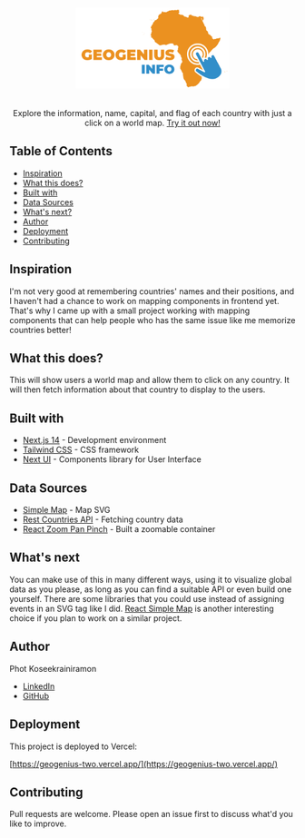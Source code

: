 # <p align="center"><a href="https://geogenius-two.vercel.app/"><img width="270" src="./public/images/logo.png"></a></p>

<p align="center">Explore the information, name, capital, and flag of each country with just a click on a world map. <a href="https://geogenius-two.vercel.app/">Try it out now!</a></p>

## Table of Contents

- [Inspiration](#inspiration)
- [What this does?](#what-this-does)
- [Built with](#built-with)
- [Data Sources](#data-sources)
- [What's next?](#whats-next)
- [Author](#author)
- [Deployment](#deployment)
- [Contributing](#contributing)

## Inspiration

I'm not very good at remembering countries' names and their positions, and I haven't had a chance to work on mapping components in frontend yet. That's why I came up with a small project working with mapping components that can help people who has the same issue like me memorize countries better!

## What this does?

This will show users a world map and allow them to click on any country. It will then fetch information about that country to display to the users.

## Built with

- [Next.js 14](https://nextjs.org/) - Development environment
- [Tailwind CSS](https://tailwindcss.com/) - CSS framework
- [Next UI](https://nextui.org/) - Components library for User Interface

## Data Sources

- [Simple Map](https://simplemaps.com/resources/svg-maps) - Map SVG
- [Rest Countries API](https://restcountries.com/) - Fetching country data
- [React Zoom Pan Pinch](https://www.npmjs.com/package/react-zoom-pan-pinch) - Built a zoomable container

## What's next

You can make use of this in many different ways, using it to visualize global data as you please, as long as you can find a suitable API or even build one yourself. There are some libraries that you could use instead of assigning events in an SVG tag like I did. [React Simple Map](https://www.react-simple-maps.io/) is another interesting choice if you plan to work on a similar project.

## Author
Phot Koseekrainiramon
- [LinkedIn](https://www.linkedin.com/in/photkosee/)
- [GitHub](https://github.com/photkosee)

## Deployment

This project is deployed to Vercel:

[https://geogenius-two.vercel.app/](https://geogenius-two.vercel.app/)

## Contributing

Pull requests are welcome. Please open an issue first to discuss what'd you like to improve.

